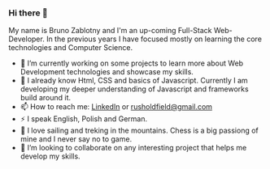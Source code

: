 ### Hi there 👋
My name is Bruno Zablotny and I'm an up-coming Full-Stack Web-Developer. In the previous years I have focused mostly on learning the core technologies and Computer Science.

- 🔭 I’m currently working on some projects to learn more about Web Development technologies and showcase my skills.
- 🌱 I already know  Html, CSS and basics of Javascript. Currently I am developing my deeper understanding of Javascript and frameworks build around it. 
- 📫 How to reach me: <a href="https://www.linkedin.com/in/bruno-zablotny-704059b8/" target="_blank">LinkedIn</a> or rusholdfield@gmail.com
- ⚡ I speak English, Polish and German.
- 👀 I love sailing and treking in the mountains. Chess is a big passiong of mine and I never say no to game.
- 💞️ I’m looking to collaborate on any interesting project that helps me develop my skills. 
